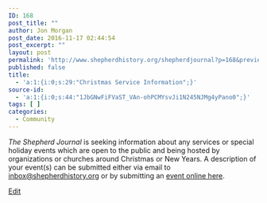 ```yaml
---
ID: 168
post_title: ""
author: Jon Morgan
post_date: 2016-11-17 02:44:54
post_excerpt: ""
layout: post
permalink: 'http://www.shepherdhistory.org/shepherdjournal?p=168&preview=true&preview_id=168'
published: false
title:
  - 'a:1:{i:0;s:29:"Christmas Service Information";}'
source-id:
  - 'a:1:{i:0;s:44:"1JbGNwFiFVaST_VAn-ohPCMYsvJi1N245NJMg4yPano0";}'
tags: [ ]
categories:
  - Community
---
```

*The Shepherd Journal* is seeking information about any services or special holiday events which are open to the public and being hosted by organizations or churches around Christmas or New Years. A description of your event(s) can be submitted either via email to [inbox@shepherdhistory.org](mailto:inbox@shepherdhistory.org) or by submitting an [event online here](http://www.shepherdhistory.org/submit-an-event/).

[Edit](https://docs.google.com/document/d/1JbGNwFiFVaST_VAn-ohPCMYsvJi1N245NJMg4yPano0/edit?usp=sharing)